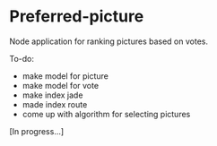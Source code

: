 # Preferred-picture
Node application for ranking pictures based on votes.

To-do:
- make model for picture
- make model for vote
- make index jade
- made index route
- come up with algorithm for selecting pictures

[In progress...]
